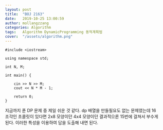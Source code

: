 ```yaml
---
layout: post
title:  "BOJ 2163"
date:   2019-10-25 13:00:59
author: mollangzzang
categories: Algorithm
tags:	Algorithm DynamicProgramming 동적계획법
cover:  "/assets/algorithm.png"
---
```


```
#include <iostream>

using namespace std;

int N, M;

int main() {

	cin >> N >> M;	
	cout << N * M - 1;

	return 0;
}
```

지금까지 푼 DP 문제 중 제일 쉬운 것 같다. dp 배열을 만들필요도 없는 문제였는데 16조각인 초콜릿이 있다면 2x8 모양이던 4x4 모양이던 결과적으론 15번에 걸쳐서 부수게 된다. 이러한 특성을 이용하여 답을 도출해 내면 된다.
